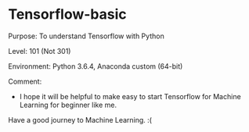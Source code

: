# Tensorflow-basic

Purpose: To understand Tensorflow with Python

Level: 101 (Not 301)

Environment: Python 3.6.4, Anaconda custom (64-bit)

Comment:
- I hope it will be helpful to make easy to start Tensorflow for Machine Learning for beginner like me.

Have a good journey to Machine Learning. :(
